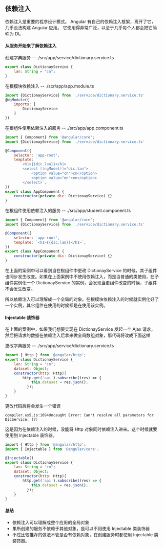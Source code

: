 ## 依赖注入
依赖注入是重要的程序设计模式。 Angular 有自己的依赖注入框架，离开了它，几乎没法构建 Angular 应用。 它使用得非常广泛，以至于几乎每个人都会把它简称为 DI。

#### 从服务开始来了解依赖注入
创建字典服务 -- ./src/app/service/dictionary.service.ts
```javascript
export class DictionayService {
    lan: String = "cn";
}
```
在根模块依赖注入 -- ./scr/app/app.module.ts
```javascript
import {DictionayService} from './service/dictionary.service.ts'
@NgModule({
    imports: [
        DictionayService
    ]
})
```
在根组件使用依赖注入的服务 -- ./src/app/app.component.ts 
```javascript
import { Component} from '@angular/core';
import {DictionayService} from './service/dictionary.service.ts'

@Component({
    selector: 'app-root',
    template: `
        <h1>{{dic.lan}}</h1>
        <select [(ngModel)]="dic.lan">
            <option value="cn">cn</option>
            <option value="en">en</option>
        </select>`,
})
export class AppComponent {
    constructor(private dic: DictionayService) {}
}
```
在根组件使用依赖注入的服务 -- ./src/app/student.component.ts  
```javascript
import { Component} from '@angular/core';
import {DictionayService} from './service/dictionary.service.ts'

@Component({
    selector: 'app-root',
    template: `<h1>{{dic.lan}}</h1>`,
})
export class AppComponent {
    constructor(private dic: DictionayService) {}
}
```

在上面的案例中可以看到当在根组件中更改 DictionayService 的时候，其子组件也同步发生改变。如果在上面案例中不使用依赖注入，而是当普通的类使用，在子组件实例化一个 DictionayService 的实例，会发现当更组件改变的时候，子组件不会发生改变。

所以依赖注入可以理解成一个全局的对象。在根模块依赖注入的时候就实例化好了一个实例，其它组件在使用的时候都是在使用该实例。

#### Injectable 装饰器
在上面的案例中，如果我们想要实现在 DictionayService 发起一个 Ajax 请求，然后把请求的数据在依赖注入后拿来做全局数组对象，那代码将改成下面这样

更改字典服务 -- ./src/app/service/dictionary.service.ts
```javascript
import { Http } from '@angular/http';
export class DictionayService {
    lan: String = "cn";
    dataset: Object;
    constructor(http: Http){
        http.get('api').subscribe((res) => {
            this.dataset = res.json();
          });
    }    
}
```
更改代码后将会发生一个错误  
```
compiler.es5.js:1694Uncaught Error: Can't resolve all parameters for DicService: (?)
```
这是因为在依赖注入的时候，没能将 Http 对象同时依赖注入进来。这个时候就要使用到 Injectable 装饰器。
```javascript
import { Http } from '@angular/http';
import { Injectable } from '@angular/core';

@Injectable()
export class DictionayService {
    lan: String = "cn";
    dataset: Object;
    constructor(http: Http){
        http.get('api').subscribe((res) => {
            this.dataset = res.json();
          });
    }    
}
```

#### 总结
- 依赖注入可以理解成整个应用的全局对象
- 果所创建的服务不依赖于其他对象，是可以不用使用 Injectable 类装饰器
- 不过比较推荐的做法不管是否有依赖对象，在创建服务时都使用 Injectable 类装饰器。